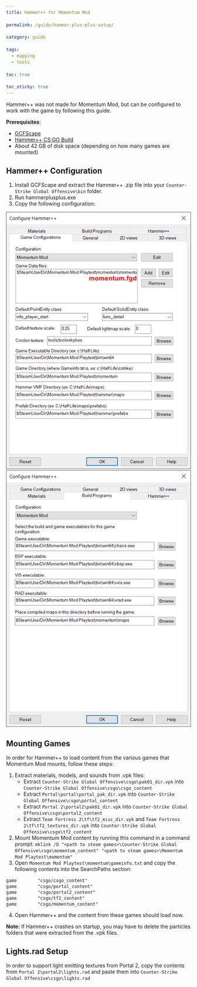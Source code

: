 ```yaml
---
title: Hammer++ for Momentum Mod

permalink: /guide/hammer-plus-plus-setup/

category: guide

tags:
  - mapping
  - tools

toc: true

toc_sticky: true
---
```

Hammer++ was not made for Momentum Mod, but can be configured to work with the game by following this guide.

**Prerequisites**:
- [GCFScape](https://nemstools.github.io/pages/GCFScape-Download.html)
- [Hammer++ CS:GO Build](https://ficool2.github.io/HammerPlusPlus-Website/download.html)
- About 42 GB of disk space (depending on how many games are mounted)
 
## Hammer++ Configuration

1. Install GCFScape and extract the Hammer++ .zip file into your `Counter-Strike Global Offensive\bin` folder.
2. Run hammerplusplus.exe
3. Copy the following configuration:

![Hammer++ Game Configurations](/assets/images/hammer-plus-plus-setup/hammer_game_configurations.png)
![Hammer++ Build Programs](/assets/images/hammer-plus-plus-setup/hammer_build_programs.png)

## Mounting Games

In order for Hammer++ to load content from the various games that Momentum Mod mounts, follow these steps:

1. Extract materials, models, and sounds from .vpk files:
    - Extract `Counter-Strike Global Offensive\csgo\pak01_dir.vpk` into `Counter-Strike Global Offensive\csgo\csgo_content`
    - Extract `Portal\portal\portal_pak_dir.vpk` into `Counter-Strike Global Offensive\csgo\portal_content`
    - Extract `Portal 2\portal2\pak01_dir.vpk` into `Counter-Strike Global Offensive\csgo\portal2_content`
    - Extract `Team Fortress 2\tf\tf2_misc_dir.vpk` and `Team Fortress 2\tf\tf2_textures_dir.vpk` into `Counter-Strike Global Offensive\csgo\tf2_content`
2. Mount Momentum Mod content by running this command in a command prompt: `mklink /D "<path to steam games>\Counter-Strike Global Offensive\csgo\momentum_content" "<path to steam games>\Momentum Mod Playtest\momentum"`
3. Open `Momentum Mod Playtest\momentum\gameinfo.txt` and copy the following contents into the SearchPaths section:
```
game        "csgo/csgo_content"
game        "csgo/portal_content"
game        "csgo/portal2_content"
game        "csgo/tf2_content"
game        "csgo/momentum_content"
```
4. Open Hammer++ and the content from these games should load now.

**Note:** If Hammer++ crashes on startup, you may have to delete the particles folders that were extracted from the .vpk files.

## Lights.rad Setup

In order to support light emitting textures from Portal 2, copy the contents from `Portal 2\portal2\lights.rad` and paste them into `Counter-Strike Global Offensive\csgo\lights.rad`